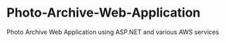 # Photo-Archive-Web-Application
Photo Archive Web Application using ASP.NET and various AWS services
